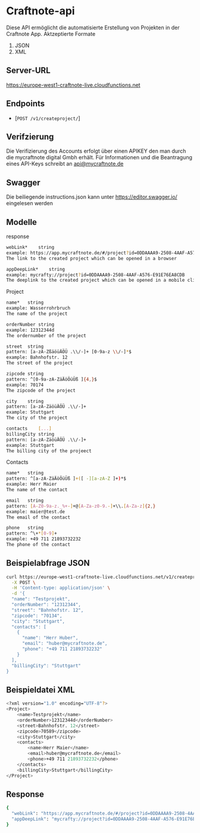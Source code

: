 # Craftnote-api

Diese API ermöglicht die automatisierte Erstellung von Projekten in der Craftnote App. 
Aktzeptierte Formate
1. JSON 
2. XML

## Server-URL

https://europe-west1-craftnote-live.cloudfunctions.net


## Endpoints

- [`POST /v1/createproject/`]

## Verifzierung

Die Verifizierung des Accounts erfolgt über einen APIKEY den man durch die mycraftnote digital Gmbh erhält.
Für Informationen und die Beantragung eines API-Keys schreibt an api@mycraftnote.de

## Swagger

Die beiliegende instructions.json kann unter
https://editor.swagger.io/
eingelesen werden

## Modelle

response
```sh
webLink*	string
example: https://app.mycraftnote.de/#/project?id=0DDAAAA9-2508-4AAF-A576-E91E76EA8CDB
The link to the created project which can be opened in a browser

appDeepLink*	string
example: mycrafty://project?id=0DDAAAA9-2508-4AAF-A576-E91E76EA8CDB
The deeplink to the created project which can be opened in a mobile client
```

Project
```sh
name*	string
example: Wasserrohrbruch
The name of the project

orderNumber	string
example: 12312344d
The ordernumber of the project

street	string
pattern: [a-zA-ZßäöüÄÖÜ .\\/-]+ [0-9a-z \\/-]*$
example: Bahnhofstr. 12
The street of the project

zipcode	string
pattern: ^[0-9a-zA-ZäÄöÖüÜß ]{4,}$
example: 70174
The zipcode of the project

city	string
pattern: [a-zA-ZäöüÄÖÜ .\\/-]+
example: Stuttgart
The city of the project

contacts	[...]
billingCity	string
pattern: [a-zA-ZäöüÄÖÜ .\\/-]+
example: Stuttgart
The billing city of the projeect
```

Contacts
```sh
name*	string
pattern: ^[a-zA-ZäÄöÖüÜß ]+([ -][a-zA-Z ]+)*$
example: Herr Maier
The name of the contact

email	string
pattern: [A-Z0-9a-z._%+-]+@[A-Za-z0-9.-]+\\.[A-Za-z]{2,}
example: maier@test.de
The email of the contact

phone	string
pattern: ^\+*[0-9]+
example: +49 711 21893732232
The phone of the contact
```

## Beispielabfrage JSON

```sh
curl https://europe-west1-craftnote-live.cloudfunctions.net/v1/createproject/ \
  -X POST \
  -H 'Content-type: application/json' \
  -d '{
  "name": "Testprojekt",
  "orderNumber": "12312344",
  "street": "Bahnhofstr. 12",
  "zipcode": "70134",
  "city": "Stuttgart",
  "contacts": [
    {
      "name": "Herr Huber",
      "email": "huber@mycraftnote.de",
      "phone": "+49 711 21893732232"
    }
  ],
  "billingCity": "Stuttgart"
}
```

## Beispieldatei XML

```sh
<?xml version="1.0" encoding="UTF-8"?>
<Project>
	<name>Testprojekt</name>
	<orderNumber>12312344d</orderNumber>
	<street>Bahnhofstr. 12</street>
	<zipcode>70589</zipcode>
	<city>Stuttgart</city>
	<contacts>
		<name>Herr Maier</name>
		<email>huber@mycraftnote.de</email>
		<phone>+49 711 21893732232</phone>
	</contacts>
	<billingCity>Stuttgart</billingCity>
</Project>

```
## Response

```sh
{
  "webLink": "https://app.mycraftnote.de/#/project?id=0DDAAAA9-2508-4AAF-A576-E91E76EA8CDB",
  "appDeepLink": "mycrafty://project?id=0DDAAAA9-2508-4AAF-A576-E91E76EA8CDB"
}
```



